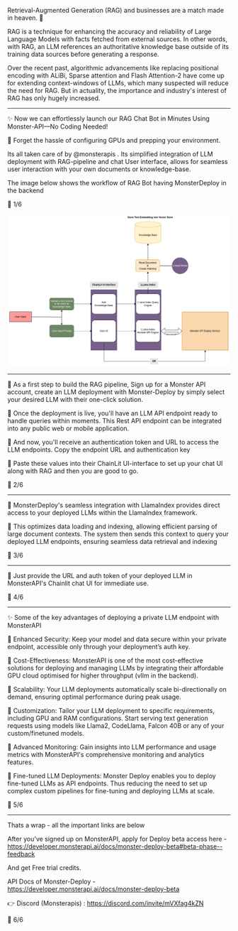 Retrieval-Augmented Generation (RAG) and businesses are a match made in heaven. 💑

RAG is a technique for enhancing the accuracy and reliability of Large Language Models with facts fetched from external sources. In other words, with RAG, an LLM references an authoritative knowledge base outside of its training data sources before generating a response.

Over the recent past, algorithmic advancements like replacing positional encoding with ALiBi, Sparse attention and Flash Attention-2 have come up for extending context-windows of LLMs, which many suspected will reduce the need for RAG. But in actuality, the importance and industry's interest of RAG has only hugely increased.

----

✨ Now we can effortlessly launch our RAG Chat Bot in Minutes Using Monster-API—No Coding Needed!

📌 Forget the hassle of configuring GPUs and prepping your environment.

Its all taken care of by @monsterapis . Its simplified integration of LLM deployment with RAG-pipeline and chat User interface, allows for seamless user interaction with your own documents or knowledge-base.

The image below shows the workflow of RAG Bot having MonsterDeploy in the backend

🧵 1/6

![](assets/2024-03-05-19-21-59.png)

---

📌 As a first step to build the RAG pipeline, Sign up for a Monster API account, create an LLM deployment with Monster-Deploy by simply select your desired LLM with their one-click solution.

📌 Once the deployment is live, you'll have an LLM API endpoint ready to handle queries within moments. This Rest API endpoint can be integrated into any public web or mobile application.

📌 And now, you'll receive an authentication token and URL to access the LLM endpoints. Copy the endpoint URL and authentication key

📌 Paste these values into their ChainLit UI-interface to set up your chat UI along with RAG and then you are good to go.

🧵 2/6

---

📌 MonsterDeploy's seamless integration with LlamaIndex provides direct access to your deployed LLMs within the LlamaIndex framework.

📌 This optimizes data loading and indexing, allowing efficient parsing of large document contexts. The system then sends this context to query your deployed LLM endpoints, ensuring seamless data retrieval and indexing

🧵 3/6

---

📌 Just provide the URL and auth token of your deployed LLM in MonsterAPI's Chainlit chat UI for immediate use.

🧵 4/6

---

✨ Some of the key advantages of deploying a private LLM endpoint with MonsterAPI

📌 Enhanced Security: Keep your model and data secure within your private endpoint, accessible only through your deployment’s auth key.

📌 Cost-Effectiveness: MonsterAPI is one of the most cost-effective solutions for deploying and managing LLMs by integrating their affordable GPU cloud optimised for higher throughput (vllm in the backend).

📌 Scalability: Your LLM deployments automatically scale bi-directionally on demand, ensuring optimal performance during peak usage.

📌 Customization: Tailor your LLM deployment to specific requirements, including GPU and RAM configurations. Start serving text generation requests using models like Llama2, CodeLlama, Falcon 40B or any of your custom/finetuned models.

📌 Advanced Monitoring: Gain insights into LLM performance and usage metrics with MonsterAPI's comprehensive monitoring and analytics features.

📌 Fine-tuned LLM Deployments: Monster Deploy enables you to deploy fine-tuned LLMs as API endpoints. Thus reducing the need to set up complex custom pipelines for fine-tuning and deploying LLMs at scale.

🧵 5/6

---

Thats a wrap - all the important links are below

After you've signed up on MonsterAPI, apply for Deploy beta access here - https://developer.monsterapi.ai/docs/monster-deploy-beta#beta-phase--feedback

And get Free trial credits.

API Docs of Monster-Deploy - https://developer.monsterapi.ai/docs/monster-deploy-beta

👉 Discord (Monsterapis) : https://discord.com/invite/mVXfag4kZN

🧵 6/6
